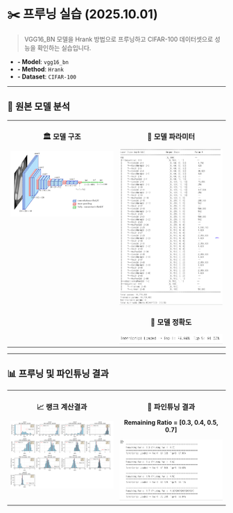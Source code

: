 # ✂️ 프루닝 실습 (2025.10.01)

> VGG16_BN 모델을 Hrank 방법으로 프루닝하고 CIFAR-100 데이터셋으로 성능을 확인하는 실습입니다.

- **- Model**: `vgg16_bn`
- **- Method**: `Hrank`
- **- Dataset**: `CIFAR-100`

---

## 🧐 원본 모델 분석

<table>
  <tr align="center">
    <td width="50%" style="vertical-align: top;">
      <h3>🏛️ 모델 구조</h3>
      <img src="./assets/vgg구조.png" alt="vggnet 사진">
    </td>
    <td width="50%" style="vertical-align: top;">
      <h3>📝 모델 파라미터</h3>
      <img src="./assets/vgg원본구조요약.png" alt="파라미터 사진">
      <h3>🎯 모델 정확도</h3>
      <img src="./assets/원본모델정확도.png" alt="원본모델 정확도 사진">
    </td>
  </tr>
</table>

---

## 📊 프루닝 및 파인튜닝 결과

<table>
  <tr align="center">
    <td width="50%" style="vertical-align: top;">
      <h3>📈 랭크 계산결과</h3>
      <img src="./assets/랭크계산결과.png" alt="랭크 계산결과" width="100%">
    </td>
    <td width="50%" style="vertical-align: top;">
      <h3>🚀 파인튜닝 결과</h3>
      <p><strong>Remaining Ratio = [0.3, 0.4, 0.5, 0.7]</strong></p>
      <img src="./assets/파인튜닝결과.png" alt="파인튜닝 결과" width="100%">
    </td>
  </tr>
</table>
